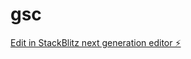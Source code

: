 # gsc

[Edit in StackBlitz next generation editor ⚡️](https://stackblitz.com/~/github.com/dhanushkumarms/gsc)